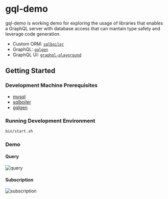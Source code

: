 # gql-demo

gql-demo is working demo for exploring the usage of libraries that enables a GraphQL server with database access that can mantain type safety and leverage code generation.

- Custom ORM: [`sqlboiler`](https://github.com/volatiletech/sqlboiler)
- GraphQL: [`gqlgen`](https://github.com/99designs/gqlgen) 
- GraphQL UI: [`graphql-playground`](https://github.com/prisma-labs/graphql-playground/tree/master/packages/graphql-playground-react)

## Getting Started

### Development Machine Prerequisites

- [mysql](https://www.mysql.com/downloads/)
- [sqlboiler](https://github.com/volatiletech/sqlboiler#download)
- [gqlgen](https://gqlgen.com/getting-started/#setup-project)

### Running Development Environment
```bash
bin/start.sh
```
### Demo

#### Query
![query](https://user-images.githubusercontent.com/1000404/85218395-8736c500-b35f-11ea-9003-6356caf35d71.gif)


#### Subscription
![subscription](https://user-images.githubusercontent.com/1000404/85218515-d7625700-b360-11ea-8591-08313403712d.gif)

